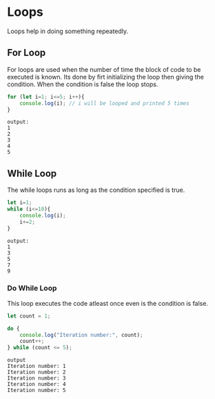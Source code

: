 # Loops
Loops help in doing something repeatedly.  
## For Loop
For loops are used when the number of time the block of code to be executed is known. Its done by firt initializing the loop then giving the condition. When the condition is false the loop stops.
```js
for (let i=1; i<=5; i++){
    console.log(i); // i will be looped and printed 5 times
}
```
    output:
    1
    2
    3
    4
    5

## While Loop
The while loops runs as long as the condition specified is true.  
```js
let i=1;
while (i<=10){
    console.log(i);
    i+=2;
}
```
    output:
    1
    3
    5
    7
    9

### Do While Loop
This loop executes the code atleast once even is the condition is false.  
```js
let count = 1;

do {
    console.log("Iteration number:", count);
    count++;
} while (count <= 5);
```
    output
    Iteration number: 1
    Iteration number: 2
    Iteration number: 3
    Iteration number: 4
    Iteration number: 5
